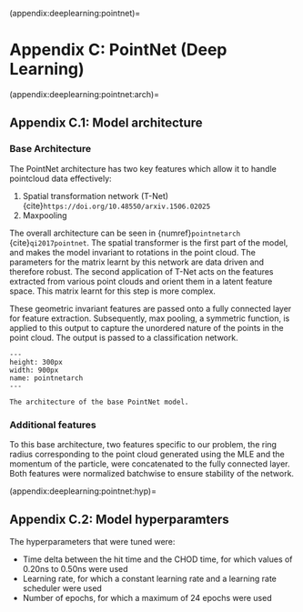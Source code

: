 (appendix:deeplearning:pointnet)=
# Appendix C: PointNet (Deep Learning)

(appendix:deeplearning:pointnet:arch)=
## Appendix C.1: Model architecture 

### Base Architecture

The PointNet architecture has two key features which allow it to handle pointcloud data effectively: 

1. Spatial transformation network (T-Net) {cite}`https://doi.org/10.48550/arxiv.1506.02025` 
2. Maxpooling

The overall architecture can be seen in {numref}`pointnetarch` {cite}`qi2017pointnet`. The spatial transformer is the first part of the model, and makes the model invariant to rotations in the point cloud. The parameters for the matrix learnt by this network are data driven and therefore robust. The second application of T-Net acts on the features extracted from various point clouds and orient them in a latent feature space. This matrix learnt for this step is more complex. 

These geometric invariant features are passed onto a fully connected layer for feature extraction. Subsequently, max pooling, a symmetric function, is applied to this output to capture the unordered nature of the points in the point cloud. The output is passed to a classification network. 


```{figure} ../images/pointnetarch.png
---
height: 300px
width: 900px
name: pointnetarch
---

The architecture of the base PointNet model. 
```
### Additional features 

To this base architecture, two features specific to our problem, the ring radius corresponding to the point cloud generated using the MLE and the momentum of the particle, were concatenated to the fully connected layer. Both features were normalized batchwise to ensure stability of the network. 



(appendix:deeplearning:pointnet:hyp)=
## Appendix C.2: Model hyperparamters 

The hyperparameters that were tuned were:

- Time delta between the hit time and the CHOD time, for which values of 0.20ns to 0.50ns were used
- Learning rate, for which a constant learning rate and a learning rate scheduler were used
- Number of epochs, for which a maximum of 24 epochs were used
